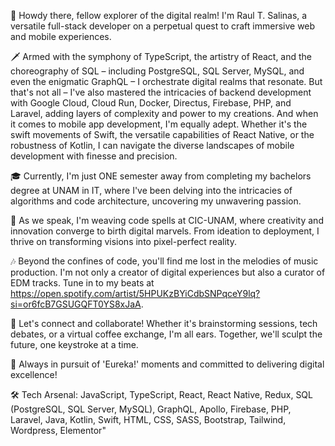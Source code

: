 👋 Howdy there, fellow explorer of the digital realm! I'm Raul T. Salinas, a versatile full-stack developer on a perpetual quest to craft immersive web and mobile experiences. 

🗡️ Armed with the symphony of TypeScript, the artistry of React, and the choreography of SQL – including PostgreSQL, SQL Server, MySQL, and even the enigmatic GraphQL – I orchestrate digital realms that resonate. But that's not all – I've also mastered the intricacies of backend development with Google Cloud, Cloud Run, Docker, Directus, Firebase, PHP, and Laravel, adding layers of complexity and power to my creations.
And when it comes to mobile app development, I'm equally adept. Whether it's the swift movements of Swift, the versatile capabilities of React Native, or the robustness of Kotlin, I can navigate the diverse landscapes of mobile development with finesse and precision.

🎓 Currently, I'm just ONE semester away from completing my bachelors degree at UNAM in IT, where I've been delving into the intricacies of algorithms and code architecture, uncovering my unwavering passion.

💼 As we speak, I'm weaving code spells at CIC-UNAM, where creativity and innovation converge to birth digital marvels. From ideation to deployment, I thrive on transforming visions into pixel-perfect reality.

🎶 Beyond the confines of code, you'll find me lost in the melodies of music production. I'm not only a creator of digital experiences but also a curator of EDM tracks. Tune in to my beats at https://open.spotify.com/artist/5HPUKzBYiCdbSNPqceY9lq?si=or6fcB7GSUGQFT0YS8xJaA.

🔗 Let's connect and collaborate! Whether it's brainstorming sessions, tech debates, or a virtual coffee exchange, I'm all ears. Together, we'll sculpt the future, one keystroke at a time.

🚀 Always in pursuit of 'Eureka!' moments and committed to delivering digital excellence!

🛠️ Tech Arsenal: JavaScript, TypeScript, React, React Native, Redux, SQL (PostgreSQL, SQL Server, MySQL),  GraphQL, Apollo, Firebase, PHP, Laravel, Java, Kotlin, Swift, HTML, CSS, SASS, Bootstrap, Tailwind, Wordpress, Elementor"

